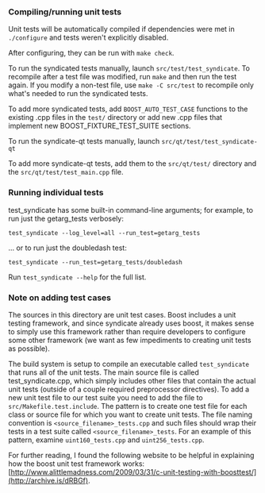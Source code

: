 ### Compiling/running unit tests

Unit tests will be automatically compiled if dependencies were met in `./configure`
and tests weren't explicitly disabled.

After configuring, they can be run with `make check`.

To run the syndicated tests manually, launch `src/test/test_syndicate`. To recompile
after a test file was modified, run `make` and then run the test again. If you
modify a non-test file, use `make -C src/test` to recompile only what's needed
to run the syndicated tests.

To add more syndicated tests, add `BOOST_AUTO_TEST_CASE` functions to the existing
.cpp files in the `test/` directory or add new .cpp files that
implement new BOOST_FIXTURE_TEST_SUITE sections.

To run the syndicate-qt tests manually, launch `src/qt/test/test_syndicate-qt`

To add more syndicate-qt tests, add them to the `src/qt/test/` directory and
the `src/qt/test/test_main.cpp` file.

### Running individual tests

test_syndicate has some built-in command-line arguments; for
example, to run just the getarg_tests verbosely:

    test_syndicate --log_level=all --run_test=getarg_tests

... or to run just the doubledash test:

    test_syndicate --run_test=getarg_tests/doubledash

Run `test_syndicate --help` for the full list.

### Note on adding test cases

The sources in this directory are unit test cases.  Boost includes a
unit testing framework, and since syndicate already uses boost, it makes
sense to simply use this framework rather than require developers to
configure some other framework (we want as few impediments to creating
unit tests as possible).

The build system is setup to compile an executable called `test_syndicate`
that runs all of the unit tests.  The main source file is called
test_syndicate.cpp, which simply includes other files that contain the
actual unit tests (outside of a couple required preprocessor
directives). To add a new unit test file to our test suite you need
to add the file to `src/Makefile.test.include`. The pattern is to
create one test file for each class or source file for which you want
to create unit tests.  The file naming convention is
`<source_filename>_tests.cpp` and such files should wrap their tests
in a test suite called `<source_filename>_tests`.  For an example of
this pattern, examine `uint160_tests.cpp` and `uint256_tests.cpp`.

For further reading, I found the following website to be helpful in
explaining how the boost unit test framework works:
[http://www.alittlemadness.com/2009/03/31/c-unit-testing-with-boosttest/](http://archive.is/dRBGf).
